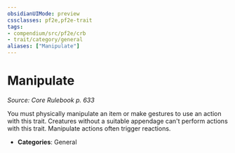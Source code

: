 ```yaml
---
obsidianUIMode: preview
cssclasses: pf2e,pf2e-trait
tags:
- compendium/src/pf2e/crb
- trait/category/general
aliases: ["Manipulate"]
---
```

# Manipulate  
*Source: Core Rulebook p. 633*  

You must physically manipulate an item or make gestures to use an action with this trait. Creatures without a suitable appendage can't perform actions with this trait. Manipulate actions often trigger reactions.

- **Categories**: General